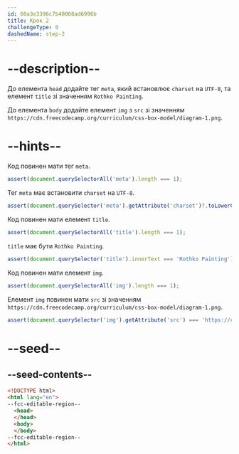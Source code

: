 ```yaml
---
id: 60a3e3396c7b40068ad6996b
title: Крок 2
challengeType: 0
dashedName: step-2
---
```


# --description--

До елемента `head` додайте тег `meta`, який встановлює `charset` на `UTF-8`, та елемент `title` зі значенням `Rothko Painting`.

До елемента `body` додайте елемент `img` з `src` зі значенням `https://cdn.freecodecamp.org/curriculum/css-box-model/diagram-1.png`.
# --hints--

Код повинен мати тег `meta`.

```js
assert(document.querySelectorAll('meta').length === 1);
```

Тег `meta` має встановити `charset` на `UTF-8`.

```js
assert(document.querySelector('meta').getAttribute('charset')?.toLowerCase() === 'utf-8');
```

Код повинен мати елемент `title`.

```js
assert(document.querySelectorAll('title').length === 1);
```

`title` має бути `Rothko Painting`.

```js
assert(document.querySelector('title').innerText === 'Rothko Painting');
```

Код повинен мати елемент `img`.

```js
assert(document.querySelectorAll('img').length === 1);
```

Елемент `img` повинен мати `src` зі значенням `https://cdn.freecodecamp.org/curriculum/css-box-model/diagram-1.png`.

```js
assert(document.querySelector('img').getAttribute('src') === 'https://cdn.freecodecamp.org/curriculum/css-box-model/diagram-1.png');
```

# --seed--

## --seed-contents--

```html
<!DOCTYPE html>
<html lang="en">
--fcc-editable-region--
  <head>
  </head>
  <body>
  </body>
--fcc-editable-region--
</html>
```
